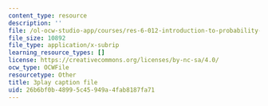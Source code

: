 ```yaml
---
content_type: resource
description: ''
file: /ol-ocw-studio-app/courses/res-6-012-introduction-to-probability-spring-2018/26b6bf0b48995c45949a4fab8187fa71_363JQxFwLXg.vtt
file_size: 10892
file_type: application/x-subrip
learning_resource_types: []
license: https://creativecommons.org/licenses/by-nc-sa/4.0/
ocw_type: OCWFile
resourcetype: Other
title: 3play caption file
uid: 26b6bf0b-4899-5c45-949a-4fab8187fa71
---
```

